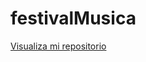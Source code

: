 # festivalMusica

<a href = "https://sirlucashad.github.io/festivalMusica/" > Visualiza mi repositorio </a>
